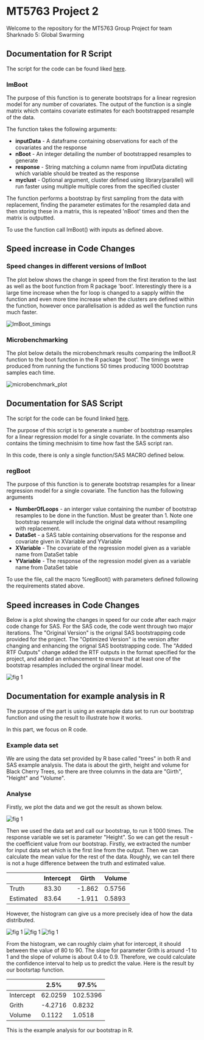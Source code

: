 # MT5763 Project 2

Welcome to the repository for the MT5763 Group Project for team Sharknado 5: Global Swarming

## Documentation for R Script
The script for the code can be found liked [here](https://github.com/StatsThoughts/MT5763_project_2/blob/master/code/lmBoot.r).

### lmBoot
The purpose of this function is to generate bootstraps for a linear regresion model for any number of covariates. The output of the function is a single matrix which contains covariate estimates for each bootstrapped resample of the data.

The function takes the following arguments:
* **inputData** - A dataframe containing observations for each of the covariates and the response
* **nBoot** - An integer detailing the number of bootstrapped resamples to generate
* **response** - String matching a column name from inputData dictating which variable should be treated as the response
* **myclust** - Optional argument, cluster defined using library(parallel) will run faster using multiple multiple cores from the specified cluster

The function performs a bootstrap by first sampling from the data with replacement, finding the parameter estimates for the resampled data and then storing these in a matrix, this is repeated 'nBoot' times and then the matrix is outputted. 

To use the function call lmBoot() with inputs as defined above. 

## Speed increase in Code Changes

### Speed changes in different versions of lmBoot

The plot below shows the change in speed from the first iteration to the last as well as the boot function from R package 'boot'. Interestingly there is a large time increase when the for loop is changed to a sapply within the function and even more time increase when the clusters are defined within the function, however once parallelisation is added as well the function runs much faster.

![lmBoot_timings](https://github.com/StatsThoughts/MT5763_project_2/blob/master/Plots/lmBoot_timings.png)



### Microbenchmarking

The plot below details the microbenchmark results comparing the lmBoot.R function to the boot function in the R package 'boot'. The timings were produced from running the functions 50 times producing 1000 bootstrap samples each time. 

![microbenchmark_plot](https://github.com/StatsThoughts/MT5763_project_2/blob/master/Plots/Microbenchmark.png)

## Documentation for SAS Script
The script for the code can be found linked [here](https://github.com/StatsThoughts/MT5763_project_2/blob/master/code/regBoot.sas). 

The purpose of this script is to generate a number of bootstrap resamples for a linear regression model for a single covariate. In the comments also contains the timing mechnisim to time how fast the SAS script ran. 

In this code, there is only a single function/SAS MACRO defined below. 

### regBoot
The purpose of this function is to generate bootstrap resamples for a linear regression model for a single covariate. The function has the following arguments 
* **NumberOfLoops** - an interger value containing the number of bootstrap resamples to be done in the function. Must be greater than 1.  Note one bootstrap resample will include the original data without resampiling with replacement. 
* **DataSet** - a SAS table containing observations for the response and covariate given in XVariable and YVariable 
* **XVariable** - The covariate of the regression model given as a variable name from DataSet table
* **YVariable** - The response of the regression model given as a variable name from DataSet table

To use the file, call the macro %regBoot() with parameters defined following the requirements stated above. 

## Speed increases in Code Changes

Below is a plot showing the changes in speed for our code after each major code change for SAS. For the SAS code, the code went through two major iterations. The "Original Version" is the orignal SAS bootstrapping code provided for the project. The  "Optimized Version" is the version after changing and enhancing the orignal SAS bootstrapping code. The "Added RTF Outputs" change added the RTF outputs in the format specified for the project, and added an enhancement to ensure that at least one of the bootstrap resamples included the orginal linear model. 

![fig 1](https://github.com/StatsThoughts/MT5763_project_2/blob/master/Plots/SAS%20Time%20Plots.png)

## Documentation for example analysis in R 
The purpose of the part is using an examaple data set to run our bootstrap function and using the result to illustrate how it works. 

In this part, we focus on R code. 

### Example data set 
We are using the data set provided by R base called "trees" in both R and SAS example analysis. The data is about the girth, height and volume for Black Cherry Trees, so there are three columns in the data are "Girth", "Height" and "Volume". 
  
### Analyse 
Firstly, we plot the data and we got the result as shown below. 

![fig 1](https://github.com/StatsThoughts/MT5763_project_2/blob/master/Plots/trees_plot.png)

Then we used the data set and call our bootstrap, to run it 1000 times. The response variable we set is parameter "Height". So we can get the result - the coefficient value from our bootstrap. Firstly, we extracted the number for input data set which is the first line from the output. Then we can calculate the mean value for the rest of the data. Roughly, we can tell there is not a huge difference between the truth and estimated value. 

 |     | Intercept | Girth | Volume |
---   |     ---   | ---   | ---    |
Truth |   83.30   | -1.862 | 0.5756|
Estimated | 83.64 | -1.911 | 0.5893 |

However, the histogram can give us a more precisely idea of how the data distributed. 

![fig 1](https://github.com/StatsThoughts/MT5763_project_2/blob/master/Plots/intercept.png)
![fig 1](https://github.com/StatsThoughts/MT5763_project_2/blob/master/Plots/Grith_plot.png)
![fig 1](https://github.com/StatsThoughts/MT5763_project_2/blob/master/Plots/Volume_plot.png)

From the histogram, we can roughly claim yhat for intercept, it should between the value of 80 to 90. The slope for parameter Grith is around -1 to 1 and the slope of volume is about 0.4 to 0.9. Therefore, we could calculate the confidence interval to help us to predict the value. Here is the result by our bootsrtap function.

 |     | 2.5% | 97.5% |
---   |     ---   | ---   | 
Intercept |   62.0259   | 102.5396 | 
Grith | -4.2716 | 0.8232 | 
Volume | 0.1122 | 1.0518 | 


This is the example analysis for our bootstrap in R.








